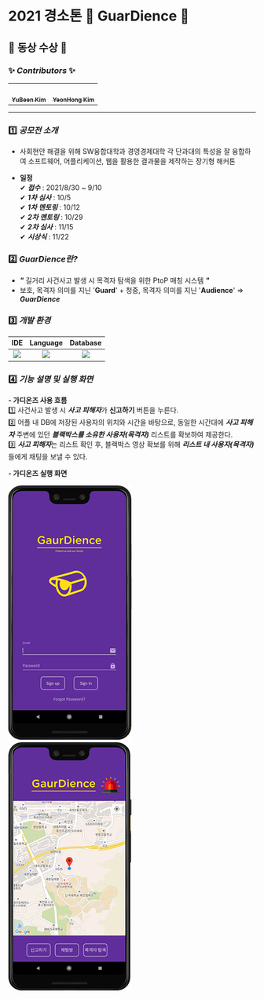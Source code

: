 # 2021 경소톤 🚨 GuarDience 🚨

## 🥉 동상 수상 🥉
  
  
### ✨ _Contributors_ ✨  
  
<!-- ALL-CONTRIBUTORS-LIST:START - Do not remove or modify this section -->
<!-- prettier-ignore-start -->
<!-- markdownlint-disable -->
<table>
  <tr>
    <td align="center"><a href="https://github.com/dbqls200"><img src="https://avatars.githubusercontent.com/u/87077859?v=4" width="100px;" alt=""/><br /><sub><b>YuBeen Kim</b></sub></a><br />
    <td align="center"><a href="https://github.com/kimyeonhong00"><img src="https://avatars.githubusercontent.com/u/63278864?v=4" width="100px;" alt=""/><br /><sub><b>YeonHong Kim</b></sub></a><br />
</table>  

---

### 1️⃣ _공모전 소개_
- 사회현안 해결을 위해 SW융합대학과 경영경제대학 각 단과대의 특성을 잘 융합하여 소프트웨어, 어플리케이션, 웹을 활용한 결과물을 제작하는 장기형 해커톤  
  
 
   
- **일정**  
✔ **_접수_**   :  2021/8/30 ~ 9/10  
✔ **_1차 심사_**   :  10/5  
✔ **_1차 멘토링_**   :  10/12  
✔ **_2차 멘토링_**   :  10/29  
✔ **_2차 심사_**   :  11/15  
✔ **_시상식_**   :  11/22    
  
  
### 2️⃣ _GuarDience란?_  
  
  
- **_"_** 길거리 사건사고 발생 시 목격자 탐색을 위한 PtoP 매칭 시스템 _**"**_
- 보호, 목격자 의미를 지닌 '**Guard**'    +    청중, 목격자 의미를 지닌 '**Audience**'  =>  **_GuarDience_**
 
  
  
  
### 3️⃣ _개발 환경_  
  
  
| IDE | Language | Database |
|:---:|:---:|:---:|
|<img src="https://img.shields.io/badge/AndroidStudio-3DDC84?style=flat-square&logo=AndroidStudio&logoColor=white"/>|<img src="https://img.shields.io/badge/Java-007396?style=flat-square&logo=Java&logoColor=white"/>|<img src="https://img.shields.io/badge/Firebase-FFCA28?style=flat-square&logo=Firebase&logoColor=white"/>|
  
  
### 4️⃣ _기능 설명 및 실행 화면_  
  
  
**- 가디온즈 사용 흐름**  
1️⃣ 사건사고 발생 시 ***사고 피해자***가 **신고하기** 버튼을 누른다.  
2️⃣ 어플 내 DB에 저장된 사용자의 위치와 시간을 바탕으로, 동일한 시간대에 ***사고 피해자*** 주변에 있던 ***블랙박스를 소유한 사용자(목격자)*** 리스트를 확보하여 제공한다.  
3️⃣ ***사고 피해자***는 리스트 확인 후, 블랙박스 영상 확보를 위해 ***리스트 내 사용자(목격자)*** 들에게 채팅을 보낼 수 있다. 
  
  
  
**- 가디온즈 실행 화면**  
  
  
![image1-1.png](image1-1.png)
![image2-1.png](image2-1.png)